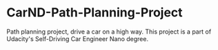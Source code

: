 # CarND-Path-Planning-Project
Path planning project, drive a car on a high way. This project is a part of Udacity's Self-Driving Car Engineer Nano degree.
